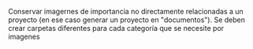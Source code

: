 Conservar imagernes de importancia no directamente relacionadas a un proyecto (en ese caso generar un proyecto en "documentos"). Se deben crear carpetas diferentes para cada categoría que se necesite por imagenes 
